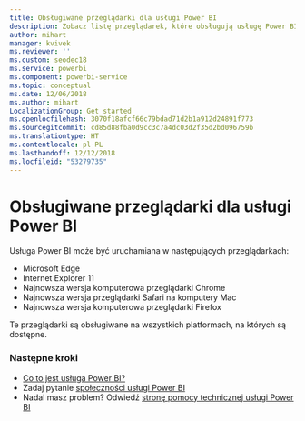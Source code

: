 ```yaml
---
title: Obsługiwane przeglądarki dla usługi Power BI
description: Zobacz listę przeglądarek, które obsługują usługę Power BI
author: mihart
manager: kvivek
ms.reviewer: ''
ms.custom: seodec18
ms.service: powerbi
ms.component: powerbi-service
ms.topic: conceptual
ms.date: 12/06/2018
ms.author: mihart
LocalizationGroup: Get started
ms.openlocfilehash: 3070f18afcf66c79bdad71d2b1a912d24891f773
ms.sourcegitcommit: cd85d88fba0d9cc3c7a4dc03d2f35d2bd096759b
ms.translationtype: HT
ms.contentlocale: pl-PL
ms.lasthandoff: 12/12/2018
ms.locfileid: "53279735"
---
```

# <a name="supported-browsers-for-power-bi"></a>Obsługiwane przeglądarki dla usługi Power BI
Usługa Power BI może być uruchamiana w następujących przeglądarkach:

* Microsoft Edge
* Internet Explorer 11
* Najnowsza wersja komputerowa przeglądarki Chrome
* Najnowsza wersja przeglądarki Safari na komputery Mac
* Najnowsza wersja komputerowa przeglądarki Firefox

Te przeglądarki są obsługiwane na wszystkich platformach, na których są dostępne.

### <a name="next-steps"></a>Następne kroki
* [Co to jest usługa Power BI?](../power-bi-overview.md)
* Zadaj pytanie [społeczności usługi Power BI](http://community.powerbi.com/)
* Nadal masz problem? Odwiedź [stronę pomocy technicznej usługi Power BI](https://powerbi.microsoft.com/support/)

